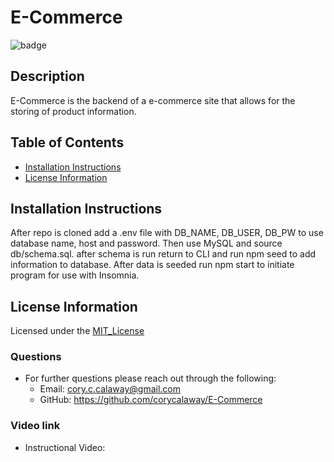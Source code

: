 # E-Commerce

![badge](https://img.shields.io/badge/License-MIT_License-brightgreen)    
## Description
E-Commerce is the backend of a e-commerce site that allows for the storing of product information.

## Table of Contents
* [Installation Instructions](#installation-instructions)
* [License Information](#license-information)


## Installation Instructions
After repo is cloned add a .env file with DB_NAME, DB_USER, DB_PW to use database name, host and password. Then use MySQL and source db/schema.sql. after schema is run return to CLI and run npm seed to add information to database. After data is seeded run npm start to initiate program for use with Insomnia.

## License Information
Licensed under the [MIT_License](LICENSE)

### Questions
- For further questions please reach out through the following:
    - Email: cory.c.calaway@gmail.com
    - GitHub: https://github.com/corycalaway/E-Commerce

### Video link
- Instructional Video: 